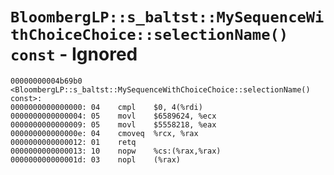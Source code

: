 # `BloombergLP::s_baltst::MySequenceWithChoiceChoice::selectionName() const` - Ignored

```x86asm
00000000004b69b0 <BloombergLP::s_baltst::MySequenceWithChoiceChoice::selectionName() const>:
0000000000000000: 04	cmpl	$0, 4(%rdi)
0000000000000004: 05	movl	$6589624, %ecx
0000000000000009: 05	movl	$5558218, %eax
000000000000000e: 04	cmoveq	%rcx, %rax
0000000000000012: 01	retq	
0000000000000013: 10	nopw	%cs:(%rax,%rax)
000000000000001d: 03	nopl	(%rax)
```
